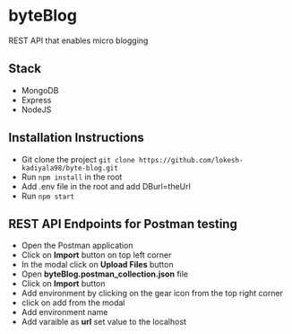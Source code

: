 # byteBlog

REST API that enables micro blogging

## Stack

- MongoDB
- Express
- NodeJS

## Installation Instructions

- Git clone the project `git clone https://github.com/lokesh-kadiyala98/byte-blog.git`
- Run `npm install` in the root
- Add .env file in the root and add DBurl=theUrl
- Run `npm start`

## REST API Endpoints for Postman testing

- Open the Postman application
- Click on **Import** button on top left corner
- In the modal click on **Upload Files** button
- Open **byteBlog.postman_collection.json** file
- Click on **Import** button
- Add environment by clicking on the gear icon from the top right corner
- click on add from the modal
- Add environment name
- Add varaible as **url** set value to the localhost
